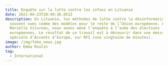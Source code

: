 ```yaml
---
title: Enquête sur la lutte contre les infoxs en Lituanie
date: 2021-04-23T20:49:36.051Z
description: En Lituanie, les méthodes de lutte contre la désinformation sont
  souvent vues comme des modèles pour le reste de l’Union européenne. Avec
  Marielle Vitureau, nous avons mené l’enquête à l’aube des élections
  européennes. Le résultat de ce travail est à découvrir dans une émission
  spéciale d’Accents d’Europe, sur RFI (une vingtaine de minutes).
image: /img/fake_news.jpg
author: Emma Roulin
tag:
  - International
---
```

